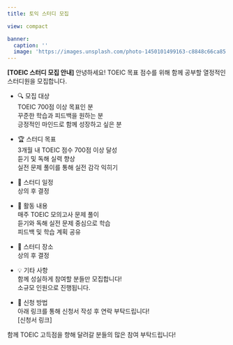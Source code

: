 ```yaml
---
title: 토익 스터디 모집

view: compact

banner:
  caption: ''
  image: 'https://images.unsplash.com/photo-1450101499163-c8848c66ca85'
---
```

 **[TOEIC 스터디 모집 안내]**
  안녕하세요! TOEIC 목표 점수를 위해 함께 공부할 열정적인 스터디원을 모집합니다.

 - 🔍 모집 대상  
  TOEIC 700점 이상 목표인 분  
  꾸준한 학습과 피드백을 원하는 분  
  긍정적인 마인드로 함께 성장하고 싶은 분  

 - 🏆 스터디 목표  
  3개월 내 TOEIC 점수 700점 이상 달성  
  듣기 및 독해 실력 향상  
  실전 문제 풀이를 통해 실전 감각 익히기  

 - 📅 스터디 일정  
  상의 후 결정

 - 📝 활동 내용  
  매주 TOEIC 모의고사 문제 풀이  
  듣기와 독해 실전 문제 중심으로 학습  
  피드백 및 학습 계획 공유  

 - 📍 스터디 장소  
  상의 후 결정

 - 💡 기타 사항  
  함께 성실하게 참여할 분들만 모집합니다!  
  소규모 인원으로 진행됩니다.

 - 📩 신청 방법  
  아래 링크를 통해 신청서 작성 후 연락 부탁드립니다!  
  [신청서 링크]

  함께 TOEIC 고득점을 향해 달려갈 분들의 많은 참여 부탁드립니다!